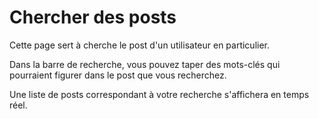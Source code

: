 # Chercher des posts

Cette page sert à cherche le post d'un utilisateur en particulier.

Dans la barre de recherche, vous pouvez taper des mots-clés qui pourraient figurer dans le post que vous recherchez.

Une liste de posts correspondant à votre recherche s'affichera en temps réel.
